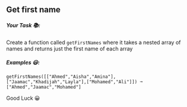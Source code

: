 ## Get first name

##### Your Task 📚:

Create a function called `getFirstNames` where it takes a nested array of names and returns just the first name of each array

##### Examples 😃:

```
getFirstNames([["Ahmed","Aisha","Amina"],["Jaamac","Khadijah","Layla"],["Mohamed","Ali"]]) ➞ ["Ahmed","Jaamac","Mohamed"]

```

Good Luck 😀
